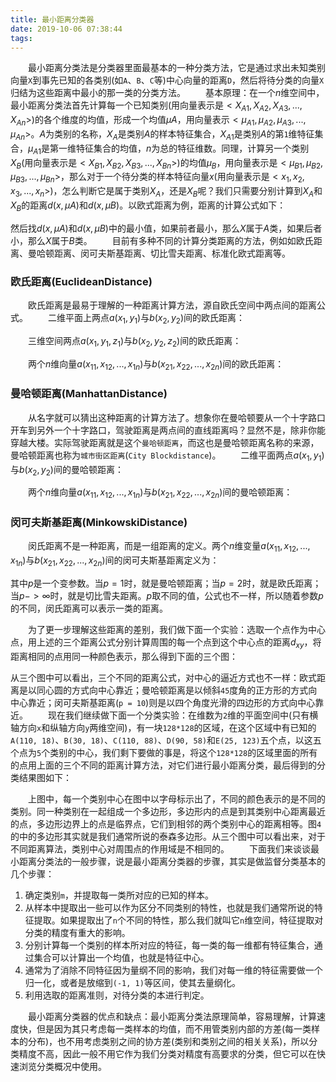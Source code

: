 ```yaml
---
title: 最小距离分类器
date: 2019-10-06 07:38:44
tags:
---
```

&emsp;&emsp;最小距离分类法是分类器里面最基本的一种分类方法，它是通过求出未知类别向量`X`到事先已知的各类别(如`A`、`B`、`C`等)中心向量的距离`D`，然后将待分类的向量`X`归结为这些距离中最小的那一类的分类方法。
&emsp;&emsp;基本原理：在一个$n$维空间中，最小距离分类法首先计算每一个已知类别(用向量表示是$<X_{A1}, X_{A2}, X_{A3}, ..., X_{An}>$)的各个维度的均值，形成一个均值$μA$，用向量表示$<μ_{A1}, μ_{A2}, μ_{A3}, ..., μ_{An}>$。$A$为类别的名称，$X_A$是类别$A$的样本特征集合，$X_{A1}$是类别$A$的第`1`维特征集合，$μ_{A1}$是第一维特征集合的均值，$n$为总的特征维数。同理，计算另一个类别$X_B$(用向量表示是$<X_{B1}, X_{B2}, X_{B3}, ..., X_{Bn}>$)的均值$μ_B$，用向量表示是$<μ_{B1}, μ_{B2}, μ_{B3}, ..., μ_{Bn}>$，那么对于一个待分类的样本特征向量$x$(用向量表示是$<x_1, x_2, x_3, ..., x_n>$)，怎么判断它是属于类别$X_A$，还是$X_B$呢？我们只需要分别计算到$X_A$和$X_B$的距离$d(x, μA)$和$d(x, μB)$。以欧式距离为例，距离的计算公式如下：

然后找$d(x, μA)$和$d(x, μB)$中的最小值，如果前者最小，那么$X$属于$A$类，如果后者小，那么$X$属于$B$类。
&emsp;&emsp;目前有多种不同的计算分类距离的方法，例如如欧氏距离、曼哈顿距离、闵可夫斯基距离、切比雪夫距离、标准化欧式距离等。

### 欧氏距离(EuclideanDistance)

&emsp;&emsp;欧氏距离是最易于理解的一种距离计算方法，源自欧氏空间中两点间的距离公式。
&emsp;&emsp;二维平面上两点$a(x_1, y_1)$与$b(x_2, y_2)$间的欧氏距离：

&emsp;&emsp;三维空间两点$a(x_1, y_1, z_1)$与$b(x_2, y_2, z_2)$间的欧氏距离：

&emsp;&emsp;两个$n$维向量$a(x_{11}, x_{12}, ..., x_{1n})$与$b(x_{21}, x_{22}, ..., x_{2n})$间的欧氏距离：

### 曼哈顿距离(ManhattanDistance)

&emsp;&emsp;从名字就可以猜出这种距离的计算方法了。想象你在曼哈顿要从一个十字路口开车到另外一个十字路口，驾驶距离是两点间的直线距离吗？显然不是，除非你能穿越大楼。实际驾驶距离就是这个`曼哈顿距离`，而这也是曼哈顿距离名称的来源，曼哈顿距离也称为`城市街区距离`(`City Blockdistance`)。
&emsp;&emsp;二维平面两点$a(x_1, y_1)$与$b(x_2, y_2)$间的曼哈顿距离：

&emsp;&emsp;两个$n$维向量$a(x_{11}, x_{12}, ..., x_{1n})$与$b(x_{21}, x_{22}, ..., x_{2n})$间的曼哈顿距离：

### 闵可夫斯基距离(MinkowskiDistance)

&emsp;&emsp;闵氏距离不是一种距离，而是一组距离的定义。两个$n$维变量$a(x_{11}, x_{12}, ..., x_{1n})$与$b(x_{21}, x_{22}, ..., x_{2n})$间的闵可夫斯基距离定义为：

其中$p$是一个变参数。当$p = 1$时，就是曼哈顿距离；当$p = 2$时，就是欧氏距离；当$p -> ∞$时，就是切比雪夫距离。$p$取不同的值，公式也不一样，所以随着参数$p$的不同，闵氏距离可以表示一类的距离。

&emsp;&emsp;为了更一步理解这些距离的差别，我们做下面一个实验：选取一个点作为中心点，用上述的三个距离公式分别计算周围的每一个点到这个中心点的距离$d_{xy}$，将距离相同的点用同一种颜色表示，那么得到下面的三个图：

从三个图中可以看出，三个不同的距离公式，对中心的逼近方式也不一样：欧式距离是以同心圆的方式向中心靠近；曼哈顿距离是以倾斜`45`度角的正方形的方式向中心靠近；闵可夫斯基距离(`p = 10`)则是以四个角度光滑的四边形的方式向中心靠近。
&emsp;&emsp;现在我们继续做下面一个分类实验：在维数为`2`维的平面空间中(只有横轴方向`x`和纵轴方向`y`两维空间)，有一块`128*128`的区域，在这个区域中有已知的`A(110, 18)`、`B(30, 18)`、`C(110, 88)`、`D(90, 58)`和`E(25, 123)`五个点，以这五个点为`5`个类别的中心，我们剩下要做的事是，将这个`128*128`的区域里面的所有的点用上面的三个不同的距离计算方法，对它们进行最小距离分类，最后得到的分类结果图如下：

&emsp;&emsp;上图中，每一个类别中心在图中以字母标示出了，不同的颜色表示的是不同的类别。同一种类别在一起组成一个多边形，多边形内的点是到其类别中心距离最近的点，多边形边界上的点是临界点，它们到相邻的两个类别中心的距离相等。图`4`的中的多边形其实就是我们通常所说的泰森多边形。从三个图中可以看出来，对于不同距离算法，类别中心对周围点的作用域是不相同的。
&emsp;&emsp;下面我们来谈谈最小距离分类法的一般步骤，说是最小距离分类器的步骤，其实是做监督分类基本的几个步骤：

1. 确定类别`m`，并提取每一类所对应的已知的样本。
2. 从样本中提取出一些可以作为区分不同类别的特性，也就是我们通常所说的特征提取。如果提取出了`n`个不同的特性，那么我们就叫它`n`维空间，特征提取对分类的精度有重大的影响。
3. 分别计算每一个类别的样本所对应的特征，每一类的每一维都有特征集合，通过集合可以计算出一个均值，也就是特征中心。
4. 通常为了消除不同特征因为量纲不同的影响，我们对每一维的特征需要做一个归一化，或者是放缩到`(-1, 1)`等区间，使其去量纲化。
5. 利用选取的距离准则，对待分类的本进行判定。

&emsp;&emsp;最小距离分类器的优点和缺点：最小距离分类法原理简单，容易理解，计算速度快，但是因为其只考虑每一类样本的均值，而不用管类别内部的方差(每一类样本的分布)，也不用考虑类别之间的协方差(类别和类别之间的相关关系)，所以分类精度不高，因此一般不用它作为我们分类对精度有高要求的分类，但它可以在快速浏览分类概况中使用。
